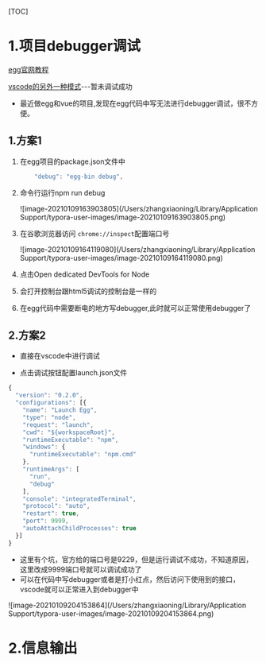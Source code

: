 [TOC]

# 1.项目debugger调试

[egg官网教程](https://eggjs.org/zh-cn/core/development.html#%E6%97%A5%E5%BF%97%E8%BE%93%E5%87%BA)

[vscode的另外一种模式](https://segmentfault.com/a/1190000021259583)---暂未调试成功

- 最近做egg和vue的项目,发现在egg代码中写无法进行debugger调试，很不方便。

## 1.方案1

1. 在egg项目的package.json文件中

   ```js
       "debug": "egg-bin debug",
   
   ```

   

2. 命令行运行npm run debug

   ![image-20210109163903805](/Users/zhangxiaoning/Library/Application Support/typora-user-images/image-20210109163903805.png)

3. 在谷歌浏览器访问 `chrome://inspect`配置端口号

   ![image-20210109164119080](/Users/zhangxiaoning/Library/Application Support/typora-user-images/image-20210109164119080.png)

4. 点击Open dedicated DevTools for Node
5. 会打开控制台跟html5调试的控制台是一样的
6. 在egg代码中需要断电的地方写debugger,此时就可以正常使用debugger了

## 2.方案2

- 直接在vscode中进行调试

- 点击调试按钮配置launch.json文件

```js
{
  "version": "0.2.0",
  "configurations": [{
    "name": "Launch Egg",
    "type": "node",
    "request": "launch",
    "cwd": "${workspaceRoot}",
    "runtimeExecutable": "npm",
    "windows": {
      "runtimeExecutable": "npm.cmd"
    },
    "runtimeArgs": [
      "run",
      "debug"
    ],
    "console": "integratedTerminal",
    "protocol": "auto",
    "restart": true,
    "port": 9999,
    "autoAttachChildProcesses": true
  }]
}
```

- 这里有个坑，官方给的端口号是9229，但是运行调试不成功，不知道原因，这里改成9999端口号就可以调试成功了
- 可以在代码中写debugger或者是打小红点，然后访问下使用到的接口，vscode就可以正常进入到debugger中

![image-20210109204153864](/Users/zhangxiaoning/Library/Application Support/typora-user-images/image-20210109204153864.png)

# 2.信息输出





